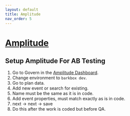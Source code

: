 ```yaml
---
layout: default
title: Amplitude
nav_order: 5
---
```


# [Amplitude](https://analytics.amplitude.com/login/)

## Setup Amplitude For AB Testing

1. Go to Govern in the [Amplitude Dashboard](https://analytics.amplitude.com/bark/workspace).
2. Change environment to `barkbox dev`.
3. Go to plan data.
4. Add new event or search for existing.
5. Name must be the same as it is in code.
6. Add event properties, must match exactly as is in code.
7. next -> next -> save
8. Do this after the work is coded but before QA.